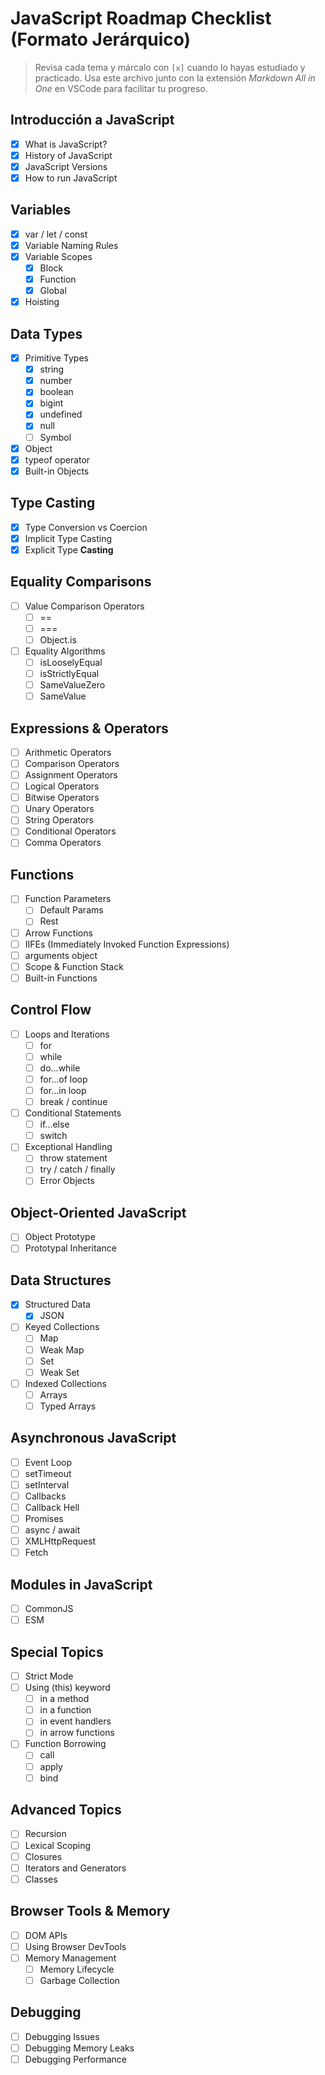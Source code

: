 # JavaScript Roadmap Checklist (Formato Jerárquico)

> Revisa cada tema y márcalo con `[x]` cuando lo hayas estudiado y practicado. Usa este archivo junto con la extensión *Markdown All in One* en VSCode para facilitar tu progreso.

## Introducción a JavaScript
- [x] What is JavaScript?
- [x] History of JavaScript
- [x] JavaScript Versions
- [x] How to run JavaScript

## Variables
- [x] var / let / const
- [x] Variable Naming Rules
- [x] Variable Scopes
  - [x] Block
  - [x] Function
  - [x] Global
- [x] Hoisting

## Data Types
- [x] Primitive Types
  - [x] string
  - [x] number
  - [x] boolean
  - [x] bigint
  - [x] undefined
  - [x] null
  - [ ] Symbol
- [x] Object
- [x] typeof operator
- [x] Built-in Objects

## Type Casting
- [x] Type Conversion vs Coercion
- [x] Implicit Type Casting
- [x] Explicit Type **Casting**

## Equality Comparisons
- [ ] Value Comparison Operators
  - [ ] ==
  - [ ] ===
  - [ ] Object.is
- [ ] Equality Algorithms
  - [ ] isLooselyEqual
  - [ ] isStrictlyEqual
  - [ ] SameValueZero
  - [ ] SameValue

## Expressions & Operators
- [ ] Arithmetic Operators
- [ ] Comparison Operators
- [ ] Assignment Operators
- [ ] Logical Operators
- [ ] Bitwise Operators
- [ ] Unary Operators
- [ ] String Operators
- [ ] Conditional Operators
- [ ] Comma Operators

## Functions
- [ ] Function Parameters
  - [ ] Default Params
  - [ ] Rest
- [ ] Arrow Functions
- [ ] IIFEs (Immediately Invoked Function Expressions)
- [ ] arguments object
- [ ] Scope & Function Stack
- [ ] Built-in Functions

## Control Flow
- [ ] Loops and Iterations
  - [ ] for
  - [ ] while
  - [ ] do...while
  - [ ] for...of loop
  - [ ] for...in loop
  - [ ] break / continue
- [ ] Conditional Statements
  - [ ] if...else
  - [ ] switch
- [ ] Exceptional Handling
  - [ ] throw statement
  - [ ] try / catch / finally
  - [ ] Error Objects

## Object-Oriented JavaScript
- [ ] Object Prototype
- [ ] Prototypal Inheritance

## Data Structures
- [x] Structured Data
  - [x] JSON
- [ ] Keyed Collections
  - [ ] Map
  - [ ] Weak Map
  - [ ] Set
  - [ ] Weak Set
- [ ] Indexed Collections
  - [ ] Arrays
  - [ ] Typed Arrays

## Asynchronous JavaScript
- [ ] Event Loop
- [ ] setTimeout
- [ ] setInterval
- [ ] Callbacks
- [ ] Callback Hell
- [ ] Promises
- [ ] async / await
- [ ] XMLHttpRequest
- [ ] Fetch

## Modules in JavaScript
- [ ] CommonJS
- [ ] ESM

## Special Topics
- [ ] Strict Mode
- [ ] Using (this) keyword
  - [ ] in a method
  - [ ] in a function
  - [ ] in event handlers
  - [ ] in arrow functions
- [ ] Function Borrowing
  - [ ] call
  - [ ] apply
  - [ ] bind

## Advanced Topics
- [ ] Recursion
- [ ] Lexical Scoping
- [ ] Closures
- [ ] Iterators and Generators
- [ ] Classes

## Browser Tools & Memory
- [ ] DOM APIs
- [ ] Using Browser DevTools
- [ ] Memory Management
  - [ ] Memory Lifecycle
  - [ ] Garbage Collection

## Debugging
- [ ] Debugging Issues
- [ ] Debugging Memory Leaks
- [ ] Debugging Performance
